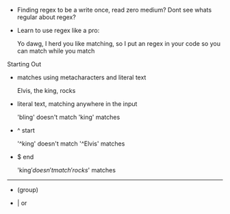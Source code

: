 - Finding regex to be a write once, read zero medium? Dont see whats regular about regex?

- Learn to use regex like a pro:

  Yo dawg, I herd you like matching, so I put an regex in your code so you can match while you match

Starting Out

- matches using metacharacters and literal text

  Elvis, the king, rocks

- literal text, matching anywhere in the input

  'bling' doesn't match
  'king' matches

- ^ start

  '^king' doesn't match
  '^Elvis' matches

- $ end
  
  'king$' doesn't match
  'rocks$' matches




----

- (group)


- | or


